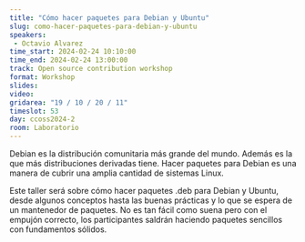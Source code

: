 ```yaml
---
title: "Cómo hacer paquetes para Debian y Ubuntu"
slug: como-hacer-paquetes-para-debian-y-ubuntu
speakers:
 - Octavio Alvarez
time_start: 2024-02-24 10:10:00
time_end: 2024-02-24 13:00:00
track: Open source contribution workshop
format: Workshop
slides: 
video: 
gridarea: "19 / 10 / 20 / 11"
timeslot: 53
day: ccoss2024-2
room: Laboratorio
---
```


Debian es la distribución comunitaria más grande del mundo. Además es la que más distribuciones derivadas tiene. Hacer paquetes para Debian es una manera de cubrir una amplia cantidad de sistemas Linux.
 
Este taller será sobre cómo hacer paquetes .deb para Debian y Ubuntu, desde algunos conceptos hasta las buenas prácticas y lo que se espera de un mantenedor de paquetes. No es tan fácil como suena pero con el empujón correcto, los participantes saldrán haciendo paquetes sencillos con fundamentos sólidos.
